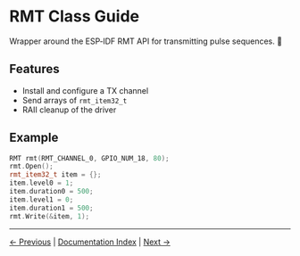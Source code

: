 # RMT Class Guide

Wrapper around the ESP‑IDF RMT API for transmitting pulse sequences. 📡

## Features
- Install and configure a TX channel
- Send arrays of `rmt_item32_t`
- RAII cleanup of the driver

## Example
```cpp
RMT rmt(RMT_CHANNEL_0, GPIO_NUM_18, 80);
rmt.Open();
rmt_item32_t item = {};
item.level0 = 1;
item.duration0 = 500;
item.level1 = 0;
item.duration1 = 500;
rmt.Write(&item, 1);
```

---

[← Previous](DacOutput.md) | [Documentation Index](index.md) | [Next →](NvsStorage.md)
